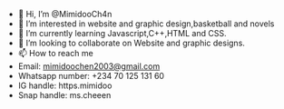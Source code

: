 - 👋 Hi, I’m @MimidooCh4n
- 👀 I’m interested in website and graphic design,basketball and novels
- 🌱 I’m currently learning Javascript,C++,HTML and CSS.
- 💞️ I’m looking to collaborate on Website and graphic designs.
- 📫 How to reach me 
- Email: mimidoochen2003@gmail.com
- Whatsapp number: +234 70 125 131 60
- IG handle: https.mimidoo
- Snap handle: ms.cheeen

<!---
MimidooCh4n/MimidooCh4n is a ✨ special ✨ repository because its `README.md` (this file) appears on your GitHub profile.
You can click the Preview link to take a look at your changes.
--->
